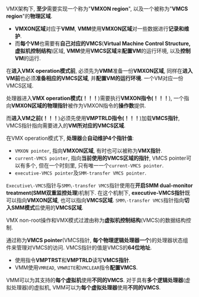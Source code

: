 

VMX架构下, **至少**需要实现一个称为"**VMXON region**", 以及一个被称为"**VMCS region**"的**物理区域**. 

- **VMXON区域**对应于**VMM**, **VMM**使用**VMXON区域**对一些数据进行**记录和维护**. 
- 而**每个VM**也需要有**自己对应的VMCS**(**Virtual Machine Control Structure, 虚拟机控制结构**)区域, **VMM**使用**VMCS区域**来**配置VM**的运行环境, 以及**控制VM**的运行.

在**进入VMX operation模式前**, 必须先为**VMM**准备一份**VMXON区域**, 同样在**进入VM前**也必须**准备相应的VMCS区域**, 并**配置VM的运行环境**. 一个VM对应一份VMCS区域.

处理器进入**VMX operation模式(！！！**)需要执行**VMXON指令(！！！**), 一个指向**VMXON区域的物理指针**被作为VMXON指令的**操作数**提供. 

而**进入VM之前(！！！**)必须先使用**VMPTRLD指令(！！！**)加载**VMCS指针**, VMCS指针指向需要进入的**VM所对应的VMCS区域**.

在VMX operation模式下, **处理器**会**自动维护4个指针值**:

- `VMXON pointer`, 指向**VMXON区域**, 有时也可以被称为**VMX指针**.
- `current-VMCS pointer`, 指向**当前使用的VMCS区域的指针**, VMCS pointer可以有多个, 但在一个时刻里, 只有唯一一个`current-VMCS pointer`.
- `executive-VMCS pointer`及`SMM-transfer VMCS pointer`.

`Executive\-VMCS`指针与`SMM\-transfer VMCS`指针使用在**开启SMM dual\-monitor treatment(SMM双重监控处理**)机制下. 在这个机制下, **executive\-VMCS指针**既可以指向**VMXON区域**, 也可以指向**VMCS区域**. `SMM\-transfer VMCS`指针指向**切入SMM模式**后使用的**VMCS区域**.







VMX non-root操作和VMX模式过渡由称为**虚拟机控制结构**(VMCS)的数据结构控制. 

通过称为**VMCS pointer**(VMCS指针, **每个物理逻辑处理器一个**)的处理器状态组件来管理对VMCS的访问. VMCS指针的值是VMCS的**64位地址**.  
* 使用指令**VMPTRST**和**VMPTRLD**读写**VMCS指针**. 
* VMM使用`VMREAD`, `VMWRITE`和`VMCLEAR`指令**配置VMCS**. 

VMM可以为其支持的**每个虚拟机**使用**不同的VMCS**.  对于具有**多个逻辑处理器**(虚拟处理器)的虚拟机, VMM可以为**每个虚拟处理器**使用**不同的VMCS**. 